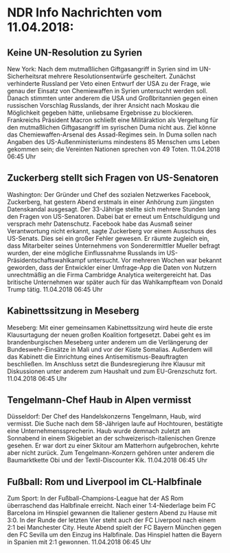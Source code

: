 # NDR Info Nachrichten vom 11.04.2018:


## Keine UN-Resolution zu Syrien
New York: Nach dem mutmaßlichen Giftgasangriff in Syrien sind im UN-Sicherheitsrat mehrere Resolutionsentwürfe gescheitert. Zunächst verhinderte Russland per Veto einen Entwurf der USA zu der Frage, wie genau der Einsatz von Chemiewaffen in Syrien untersucht werden soll. Danach stimmten unter anderem die USA und Großbritannien gegen einen russischen Vorschlag Russlands, der ihrer Ansicht nach Moskau die Möglichkeit gegeben hätte, unliebsame Ergebnisse zu blockieren. Frankreichs Präsident Macron schließt eine Militäraktion als Vergeltung für den mutmaßlichen Giftgasangriff im syrischen Duma nicht aus. Ziel könne das Chemiewaffen-Arsenal des Assad-Regimes sein. In Duma sollen nach Angaben des US-Außenministeriums mindestens 85 Menschen ums Leben gekommen sein; die Vereinten Nationen sprechen von 49 Toten. 11.04.2018 06:45 Uhr 

## Zuckerberg stellt sich Fragen von US-Senatoren
Washington: Der Gründer und Chef des sozialen Netzwerkes Facebook, Zuckerberg, hat gestern Abend erstmals in einer Anhörung zum jüngsten Datenskandal ausgesagt. Der 33-Jährige stellte sich mehrere Stunden lang den Fragen von US-Senatoren. Dabei bat er erneut um Entschuldigung und versprach mehr Datenschutz. Facebook habe das Ausmaß seiner Verantwortung nicht erkannt, sagte Zuckerberg vor einem Ausschuss des US-Senats. Dies sei ein großer Fehler gewesen. Er räumte zugleich ein, dass Mitarbeiter seines Unternehmens von Sonderermittler Mueller befragt wurden, der eine mögliche Einflussnahme Russlands im US-Präsidentschaftswahlkampf untersucht. Vor mehreren Wochen war bekannt geworden, dass der Entwickler einer Umfrage-App die Daten von Nutzern unrechtmäßig an die Firma Cambridge Analytica weitergereicht hat. Das britische Unternehmen war später auch für das Wahlkampfteam von Donald Trump tätig. 11.04.2018 06:45 Uhr 

## Kabinettssitzung in Meseberg
Meseberg: Mit einer gemeinsamen Kabinettssitzung wird heute die erste Klausurtagung der neuen großen Koalition fortgesetzt. Dabei geht es im brandenburgischen Meseberg unter anderem um die Verlängerung der Bundeswehr-Einsätze in Mali und vor der Küste Somalias. Außerdem will das Kabinett die Einrichtung eines Antisemitismus-Beauftragten beschließen. Im Anschluss setzt die Bundesregierung ihre Klausur mit Diskussionen unter anderem zum Haushalt und zum EU-Grenzschutz fort. 11.04.2018 06:45 Uhr 

## Tengelmann-Chef Haub in Alpen vermisst
Düsseldorf: Der Chef des Handelskonzerns Tengelmann, Haub, wird vermisst. Die Suche nach dem 58-Jährigen laufe auf Hochtouren, bestätigte eine Unternehmenssprecherin. Haub wurde demnach zuletzt am Sonnabend in einem Skigebiet an der schweizerisch-italienischen Grenze gesehen. Er war dort zu einer Skitour am Matterhorn aufgebrochen, kehrte aber nicht zurück. Zum Tengelmann-Konzern gehören unter anderem die Baumarktkette Obi und der Textil-Discounter Kik. 11.04.2018 06:45 Uhr 

## Fußball: Rom und Liverpool im CL-Halbfinale
Zum Sport: In der Fußball-Champions-League hat der AS Rom überraschend das Halbfinale erreicht. Nach einer 1:4-Niederlage beim FC Barcelona im Hinspiel gewannen die Italiener gestern Abend zu Hause mit 3:0. In der Runde der letzten Vier steht auch der FC Liverpool nach einem 2:1 bei Manchester City. Heute Abend spielt der FC Bayern München gegen den FC Sevilla um den Einzug ins Halbfinale. Das Hinspiel hatten die Bayern in Spanien mit 2:1 gewonnen. 11.04.2018 06:45 Uhr 
